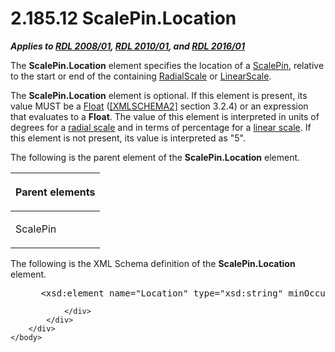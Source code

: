 <html dir="LTR" xmlns:mshelp="http://msdn.microsoft.com/mshelp" xmlns:ddue="http://ddue.schemas.microsoft.com/authoring/2003/5" xmlns:xlink="http://www.w3.org/1999/xlink" xmlns:tool="http://www.microsoft.com/tooltip">
    <head>
        <meta http-equiv="Content-Type" content="text/html; CHARSET=utf-8"></meta>
        <meta name="save" content="history"></meta>
        <title>2.185.12 ScalePin.Location</title>
        <xml>
            <mshelp:toctitle title="2.185.12 ScalePin.Location"></mshelp:toctitle>
            <mshelp:rltitle title="[MS-RDL]: ScalePin.Location"></mshelp:rltitle>
            <mshelp:keyword index="A" term="e0931333-4ede-4bde-a879-8cab6cf1735a"></mshelp:keyword>
            <mshelp:attr name="DCSext.ContentType" value="open specification"></mshelp:attr>
            <mshelp:attr name="AssetID" value="e0931333-4ede-4bde-a879-8cab6cf1735a"></mshelp:attr>
            <mshelp:attr name="TopicType" value="kbRef"></mshelp:attr>
            <mshelp:attr name="DCSext.Title" value="[MS-RDL]: ScalePin.Location" />
        </xml>
    </head>
    <body>
        <div id="header">
            <h1 class="heading">2.185.12 ScalePin.Location</h1>
        </div>
        <div id="mainSection">
            <div id="mainBody">
                <div id="allHistory" class="saveHistory"></div>
                <div id="sectionSection0" class="section" name="collapseableSection">
                    

<p><b><i>Applies to </i></b><a href="1e855f94-4617-47e4-b89e-0856c6cb420f.md"><b><i>RDL 2008/01</i></b></a><b><i>,
</i></b><a href="3428e690-a348-4ec7-8a6a-8efb42d2cdee.md"><b><i>RDL 2010/01</i></b></a><b><i>,
and </i></b><a href="52ce3983-2bfc-4e72-9359-42aaf5fe4509.md"><b><i>RDL 2016/01</i></b></a></p>

<p>The <b>ScalePin.Location</b> element specifies the location
of a <a href="b04b7ea8-b15d-4c22-a1e2-c8ac4f7f01b0.md">ScalePin</a>, relative
to the start or end of the containing <a href="86468d9f-c561-4b50-a689-5dfccfde8495.md">RadialScale</a> or <a href="744f8b40-7ad5-4652-94a1-76ae5df59389.md">LinearScale</a>.</p>

<p>The <b>ScalePin.Location</b> element is optional. If this
element is present, its value MUST be a <a href="c7d0946f-992e-4abc-a304-09b53e030692.md">Float</a> (<a href="https://go.microsoft.com/fwlink/?LinkId=90610">[XMLSCHEMA2]</a> section
3.2.4) or an expression that evaluates to a <b>Float</b>. The value of this
element is interpreted in units of degrees for a <a href="b2482b3f-74ab-4ca8-a9e5-c07955011743.md#gt_c0d060cf-b740-4277-ad99-824fe47581f3">radial scale</a> and in terms
of percentage for a <a href="b2482b3f-74ab-4ca8-a9e5-c07955011743.md#gt_f51e929d-5a0e-4c32-a122-ecb22ba2f7b4">linear
scale</a>. If this element is not present, its value is interpreted as
&quot;5&quot;.</p>

<p>The following is the parent element of the <b>ScalePin.Location</b>
element.</p>

<table>
 <thead>
  <tr>
   <th>
   <p>Parent elements</p>
   </th>
  </tr>
 </thead>
 <tr>
  <td>
  <p>ScalePin</p>
  </td>
 </tr>
</table>

<p>The following is the XML Schema definition of the <b>ScalePin.Location</b>
element.</p>

<dl>
<dd>
<div><pre> &lt;xsd:element name=&quot;Location&quot; type=&quot;xsd:string&quot; minOccurs=&quot;0&quot;&gt;
</pre></div>
</dd></dl>


                </div>
            </div>
        </div>
    </body>
</html>